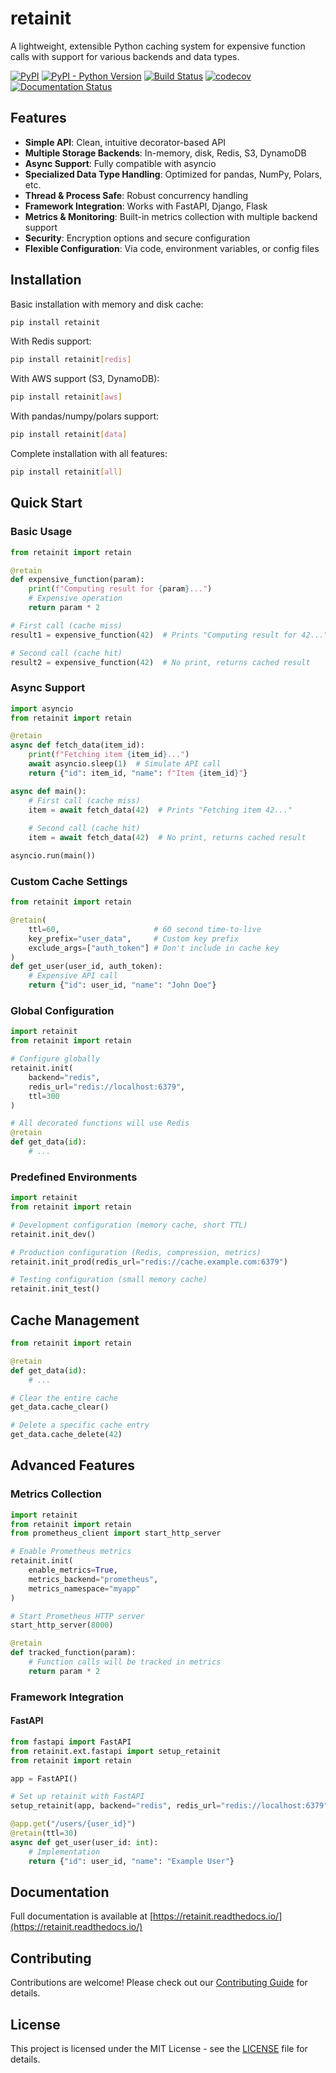 # retainit

A lightweight, extensible Python caching system for expensive function calls with support for various backends and data types.

[![PyPI](https://img.shields.io/pypi/v/retainit.svg)](https://pypi.org/project/retainit/)
[![PyPI - Python Version](https://img.shields.io/pypi/pyversions/retainit.svg)](https://pypi.org/project/retainit/)
[![Build Status](https://github.com/yourusername/retainit/workflows/retainit%20CI/CD/badge.svg)](https://github.com/yourusername/retainit/actions)
[![codecov](https://codecov.io/gh/yourusername/retainit/branch/main/graph/badge.svg)](https://codecov.io/gh/yourusername/retainit)
[![Documentation Status](https://readthedocs.org/projects/retainit/badge/?version=latest)](https://retainit.readthedocs.io/en/latest/?badge=latest)

## Features

- **Simple API**: Clean, intuitive decorator-based API
- **Multiple Storage Backends**: In-memory, disk, Redis, S3, DynamoDB
- **Async Support**: Fully compatible with asyncio
- **Specialized Data Type Handling**: Optimized for pandas, NumPy, Polars, etc.
- **Thread & Process Safe**: Robust concurrency handling
- **Framework Integration**: Works with FastAPI, Django, Flask
- **Metrics & Monitoring**: Built-in metrics collection with multiple backend support
- **Security**: Encryption options and secure configuration
- **Flexible Configuration**: Via code, environment variables, or config files

## Installation

Basic installation with memory and disk cache:

```bash
pip install retainit
```

With Redis support:

```bash
pip install retainit[redis]
```

With AWS support (S3, DynamoDB):

```bash
pip install retainit[aws]
```

With pandas/numpy/polars support:

```bash
pip install retainit[data]
```

Complete installation with all features:

```bash
pip install retainit[all]
```

## Quick Start

### Basic Usage

```python
from retainit import retain

@retain
def expensive_function(param):
    print(f"Computing result for {param}...")
    # Expensive operation
    return param * 2

# First call (cache miss)
result1 = expensive_function(42)  # Prints "Computing result for 42..."

# Second call (cache hit)
result2 = expensive_function(42)  # No print, returns cached result
```

### Async Support

```python
import asyncio
from retainit import retain

@retain
async def fetch_data(item_id):
    print(f"Fetching item {item_id}...")
    await asyncio.sleep(1)  # Simulate API call
    return {"id": item_id, "name": f"Item {item_id}"}

async def main():
    # First call (cache miss)
    item = await fetch_data(42)  # Prints "Fetching item 42..."
    
    # Second call (cache hit)
    item = await fetch_data(42)  # No print, returns cached result

asyncio.run(main())
```

### Custom Cache Settings

```python
from retainit import retain

@retain(
    ttl=60,                     # 60 second time-to-live
    key_prefix="user_data",     # Custom key prefix
    exclude_args=["auth_token"] # Don't include in cache key
)
def get_user(user_id, auth_token):
    # Expensive API call
    return {"id": user_id, "name": "John Doe"}
```

### Global Configuration

```python
import retainit
from retainit import retain

# Configure globally
retainit.init(
    backend="redis",
    redis_url="redis://localhost:6379",
    ttl=300
)

# All decorated functions will use Redis
@retain
def get_data(id):
    # ...
```

### Predefined Environments

```python
import retainit
from retainit import retain

# Development configuration (memory cache, short TTL)
retainit.init_dev()

# Production configuration (Redis, compression, metrics)
retainit.init_prod(redis_url="redis://cache.example.com:6379")

# Testing configuration (small memory cache)
retainit.init_test()
```

## Cache Management

```python
from retainit import retain

@retain
def get_data(id):
    # ...

# Clear the entire cache
get_data.cache_clear()

# Delete a specific cache entry
get_data.cache_delete(42)
```

## Advanced Features

### Metrics Collection

```python
import retainit
from retainit import retain
from prometheus_client import start_http_server

# Enable Prometheus metrics
retainit.init(
    enable_metrics=True,
    metrics_backend="prometheus",
    metrics_namespace="myapp"
)

# Start Prometheus HTTP server
start_http_server(8000)

@retain
def tracked_function(param):
    # Function calls will be tracked in metrics
    return param * 2
```

### Framework Integration

#### FastAPI

```python
from fastapi import FastAPI
from retainit.ext.fastapi import setup_retainit
from retainit import retain

app = FastAPI()

# Set up retainit with FastAPI
setup_retainit(app, backend="redis", redis_url="redis://localhost:6379")

@app.get("/users/{user_id}")
@retain(ttl=30)
async def get_user(user_id: int):
    # Implementation
    return {"id": user_id, "name": "Example User"}
```

## Documentation

Full documentation is available at [https://retainit.readthedocs.io/](https://retainit.readthedocs.io/)

## Contributing

Contributions are welcome! Please check out our [Contributing Guide](CONTRIBUTING.md) for details.

## License

This project is licensed under the MIT License - see the [LICENSE](LICENSE) file for details.
